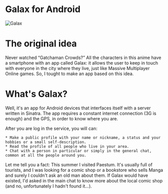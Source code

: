 Galax for Android
=====
![Galax](http://images.indiegogo.com/medias/1088160/primary_pictures/full/20131024115844-Gatchaman_-_01_-2.jpg?1382641131 "Galax")

The original idea
=================

Never watched “Gatchaman Crowds?” All the characters in this anime have a smartphone with an app called Galax: it allows the user to keep in touch with everyone in the city where they live, just like Massive Multiplayer Online games.
So, I tought to make an app based on this idea.

What's Galax?
=============

Well, it's an app for Android devices that interfaces itself with a server written in Sinatra.
The app requires a constant internet connection (3G is enough) and the GPS, in order to know where you are.

After you are log in the service, you will can:

    * Make a public profile with your name or nickname, a status and your hobbies or a small self-description.
    * Read the profile of all people who live in your area.
    * Chat with a person in particular or simply in the general chat, common at all the people around you.

Let me tell you a fact: This summer I visited Paestum. It's usually full of tourists, and I was looking for a comic shop or a bookstore who sells Manga and surely I couldn't ask an old man about them. If Galax would have existed, I'd asked in the main chat to know more about the local comic shop (and no, unfortunately I hadn't found it...).